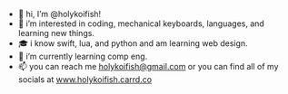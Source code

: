 - 👋 hi, I’m @holykoifish!
- 👀 i’m interested in coding, mechanical keyboards, languages, and learning new things.
- 🎓 i know swift, lua, and python and am learning web design.
- 🌱 i’m currently learning comp eng.
- 📫 you can reach me holykoifish@gmail.com or you can find all of my socials at www.holykoifish.carrd.co

<!---
holykoifish/holykoifish is a ✨ special ✨ repository because its `README.md` (this file) appears on your GitHub profile.
You can click the Preview link to take a look at your changes.
--->
